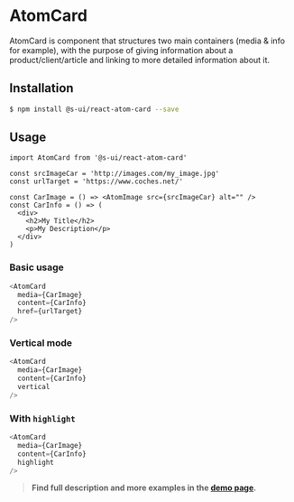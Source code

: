 # AtomCard

AtomCard is component that structures two main containers (media & info for example), with the purpose of giving  information about a product/client/article and linking to more detailed information about it.

## Installation

```sh
$ npm install @s-ui/react-atom-card --save
```

## Usage

```
import AtomCard from '@s-ui/react-atom-card'

const srcImageCar = 'http://images.com/my_image.jpg'
const urlTarget = 'https://www.coches.net/'

const CarImage = () => <AtomImage src={srcImageCar} alt="" />
const CarInfo = () => (
  <div>
    <h2>My Title</h2>
    <p>My Description</p>
  </div>
)
```

### Basic usage
```js
<AtomCard
  media={CarImage}
  content={CarInfo}
  href={urlTarget}
/>
```

### Vertical mode
```js
<AtomCard
  media={CarImage}
  content={CarInfo}
  vertical
/>
```

### With `highlight`
```js
<AtomCard
  media={CarImage}
  content={CarInfo}
  highlight
/>
```


> **Find full description and more examples in the [demo page](/workbench/atom/card).**